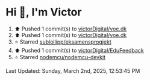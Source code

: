 <h1>Hi 👋, I'm Victor </h1>

<!--RECENT_ACTIVITY:start-->
1. ⬆️ Pushed 1 commit(s) to [victorDigital/voe.dk](https://github.com/victorDigital/voe.dk)<br>
2. ⬆️ Pushed 1 commit(s) to [victorDigital/voe.dk](https://github.com/victorDigital/voe.dk)<br>
3. ⭐ Starred [sublollipp/eksamensprogjekt](https://github.com/sublollipp/eksamensprogjekt)<br>
4. ⬆️ Pushed 1 commit(s) to [victorDigital/EduFeedback](https://github.com/victorDigital/EduFeedback)<br>
5. ⭐ Starred [nodemcu/nodemcu-devkit](https://github.com/nodemcu/nodemcu-devkit)<br>
<!--RECENT_ACTIVITY:end-->

<!--RECENT_ACTIVITY:last_update-->
Last Updated: Sunday, March 2nd, 2025, 12:53:45 PM
<!--RECENT_ACTIVITY:last_update_end-->
